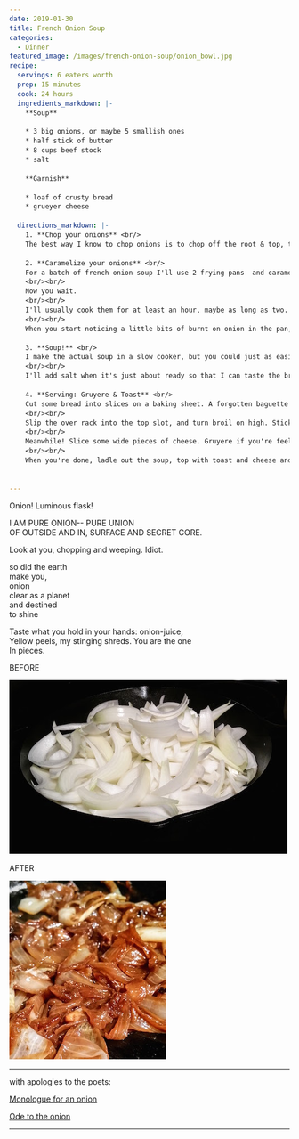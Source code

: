 ```yaml
---
date: 2019-01-30
title: French Onion Soup
categories:
  - Dinner
featured_image: /images/french-onion-soup/onion_bowl.jpg
recipe:
  servings: 6 eaters worth
  prep: 15 minutes
  cook: 24 hours
  ingredients_markdown: |-
    **Soup**

    * 3 big onions, or maybe 5 smallish ones
    * half stick of butter
    * 8 cups beef stock
    * salt

    **Garnish**

    * loaf of crusty bread
    * grueyer cheese

  directions_markdown: |-
    1. **Chop your onions** <br/>
    The best way I know to chop onions is to chop off the root & top, then chop the onion in half vertically- so you chop the root and top in half. At this point they're really easy to peel: peel off any thin, dry onion skin. Now you can chop each half. Place it on the cutting board, flat side down. Chop from top to root, so you get long slivers intead of rings. I like to chop my onions thickly: I'll cut a half-onion into maybe 5 - 8 chunks.

    2. **Caramelize your onions** <br/>
    For a batch of french onion soup I'll use 2 frying pans  and caramelize 1.5 to 2 onions in each. It's tempting to  crowd more into one pan- more caramelized onions! - but  when you get too many onions they cook really slowly and  don't caramelize nicely. Patience! <br/><br/> Stick each pan over medium heat, add maybe a quarter stick of butter to each. Add the onions and wait until they clarify (10ish minutes) and then turn them down to low.
    <br/><br/>
    Now you wait.
    <br/><br/>
    I'll usually cook them for at least an hour, maybe as long as two. I'll stir them every 10 minutes or so, and fiddle with the temperature, but I'm not sure you really need to.
    <br/><br/>
    When you start noticing a little bits of burnt on onion in the pan, you can deglaze it. I'll used red wine if I have it - boxed wine is great for cooking- or a little bit of balsamic vinegar followed by beef stock if I don't.

    3. **Soup!** <br/>
    I make the actual soup in a slow cooker, but you could just as easily do it in a pot. Add maybe a half bottle of dark beer, like porter, and a fair amount of beef stock. Maybe 8 cups? Mushroom stock is a good vegetarian substitute. You'll just have to adjust and see what feels like a good amount of broth. Then add your onions, and that's it! I'll let it simmer on low for as long as I'm willing to stand. Again, it tastes a lot better if you start the night before. Patience!
    <br/><br/>
    I'll add salt when it's just about ready so that I can taste the broth having taken on the onion flavor before I muck around with it.

    4. **Serving: Gruyere & Toast** <br/>
    Cut some bread into slices on a baking sheet. A forgotten baguette works nicely.
    <br/><br/>
    Slip the over rack into the top slot, and turn broil on high. Stick the bread in, but don't move! It'll be ready seconds! When it's toasty you can flip the bread over for a second round.
    <br/><br/>
    Meanwhile! Slice some wide pieces of cheese. Gruyere if you're feeling flush, havarti is also nice, and a cheese plane will help cut thick, wide pieces if you have one.
    <br/><br/>
    When you're done, ladle out the soup, top with toast and cheese and put the bowls back into the oven, still on broil. Wait until it's perfectly melty, and enjoy!


---
```

Onion! Luminous flask!

I AM PURE ONION-- PURE UNION<br/>
OF OUTSIDE AND IN, SURFACE AND SECRET CORE.

Look at you, chopping and weeping. Idiot.

so did the earth<br/>
make you,<br/>
onion<br/>
clear as a planet<br/>
and destined<br/>
to shine<br/>

Taste what you hold in your hands: onion-juice,<br/>
Yellow peels, my stinging shreds. You are the one<br/>
In pieces.

BEFORE

![](/images/french-onion-soup/raw_onions.jpg)

AFTER

![](/images/french-onion-soup/cooked_onions.jpg)

---
with apologies to the poets:

[Monologue for an onion](https://www.poets.org/poetsorg/poem/monologue-onion)

[Ode to the onion](http://famouspoetsandpoems.com/poets/pablo_neruda/poems/15730)

---
